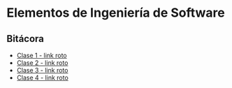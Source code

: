 # Elementos de Ingeniería de Software

## Bitácora

- [Clase 1 - link roto][1]
- [Clase 2 - link roto][2]
- [Clase 3 - link roto][3]
- [Clase 4 - link roto][4]

[1]: clase01
[2]: clase02
[3]: clase03
[4]: clase04

